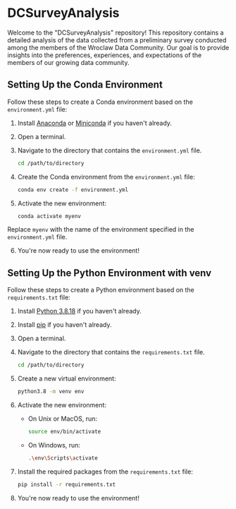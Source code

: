 # DCSurveyAnalysis
Welcome to the "DCSurveyAnalysis" repository! This repository contains a detailed analysis of the data collected from a preliminary survey conducted among the members of the Wroclaw Data Community. Our goal is to provide insights into the preferences, experiences, and expectations of the members of our growing data community.

## Setting Up the Conda Environment

Follow these steps to create a Conda environment based on the `environment.yml` file:

1. Install [Anaconda](https://www.anaconda.com/products/distribution) or [Miniconda](https://docs.conda.io/en/latest/miniconda.html) if you haven't already.

2. Open a terminal.

3. Navigate to the directory that contains the `environment.yml` file.

    ```bash
    cd /path/to/directory
    ```

4. Create the Conda environment from the `environment.yml` file:

    ```bash
    conda env create -f environment.yml
    ```

5. Activate the new environment:

    ```bash
    conda activate myenv
    ```

Replace `myenv` with the name of the environment specified in the `environment.yml` file.

6. You're now ready to use the environment!

## Setting Up the Python Environment with venv

Follow these steps to create a Python environment based on the `requirements.txt` file:

1. Install [Python 3.8.18](https://www.python.org/downloads/release/python-3818/) if you haven't already.

2. Install [pip](https://pip.pypa.io/en/stable/installation/) if you haven't already.

3. Open a terminal.

4. Navigate to the directory that contains the `requirements.txt` file.

    ```bash
    cd /path/to/directory
    ```

5. Create a new virtual environment:

    ```bash
    python3.8 -m venv env
    ```

6. Activate the new environment:

    - On Unix or MacOS, run:

        ```bash
        source env/bin/activate
        ```

    - On Windows, run:

        ```bash
        .\env\Scripts\activate
        ```

7. Install the required packages from the `requirements.txt` file:

    ```bash
    pip install -r requirements.txt
    ```

8. You're now ready to use the environment!

